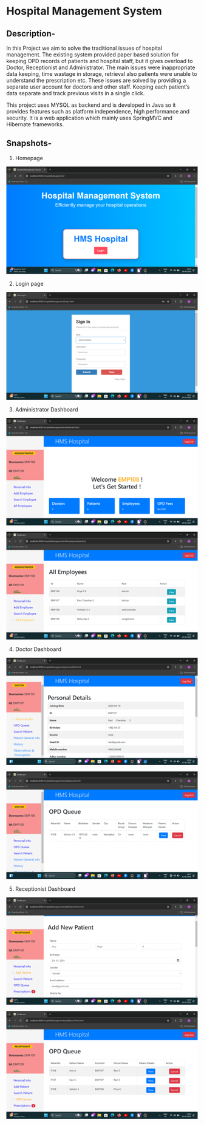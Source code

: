 # Hospital Management System

## Description-
   In this Project we aim to solve the traditional issues of hospital management. The existing system provided paper based solution for keeping OPD records of patients and hospital staff, but it gives overload to Doctor, Receptionist and Administrator.  The main issues were inappropriate data keeping, time wastage in storage, retrieval also patients were unable to understand the prescription etc. These issues are solved by providing a separate user account for doctors and other staff. Keeping each patient’s data separate and track previous visits in a single click. 
   
   This project uses MYSQL as backend and is developed in Java so it provides features such as platform independence, high performance and security. It is a web application which mainly uses SpringMVC and Hibernate frameworks. 

   ## Snapshots-

1. Homepage

![homepg](https://github.com/Vishalini03/Hospital-Management-System/blob/master/OneDrive/Desktop/Main%20Project/Hospital%20Management%20System/readme%20images/homepage.png)

2. Login page

![loginpg](https://github.com/Vishalini03/Hospital-Management-System/blob/master/OneDrive/Desktop/Main%20Project/Hospital%20Management%20System/readme%20images/login%20page.png)

3. Administrator Dashboard

![adminDashboard](https://github.com/Vishalini03/Hospital-Management-System/blob/master/OneDrive/Desktop/Main%20Project/Hospital%20Management%20System/readme%20images/admin_dashboard.png)

![adminAll](https://github.com/Vishalini03/Hospital-Management-System/blob/master/OneDrive/Desktop/Main%20Project/Hospital%20Management%20System/readme%20images/admin_features.png)

4. Doctor Dashboard

![doctordetails](https://github.com/Vishalini03/Hospital-Management-System/blob/master/OneDrive/Desktop/Main%20Project/Hospital%20Management%20System/readme%20images/doctor_dashboard.png)

![doctorpd](https://github.com/Vishalini03/Hospital-Management-System/blob/master/OneDrive/Desktop/Main%20Project/Hospital%20Management%20System/readme%20images/opd_queue.png)

5. Receptionist Dashboard

![receptionistAdd](https://github.com/Vishalini03/Hospital-Management-System/blob/master/OneDrive/Desktop/Main%20Project/Hospital%20Management%20System/readme%20images/receptionist.png)

![receptionistopd](https://github.com/Vishalini03/Hospital-Management-System/blob/master/OneDrive/Desktop/Main%20Project/Hospital%20Management%20System/readme%20images/opd%20list.png)

